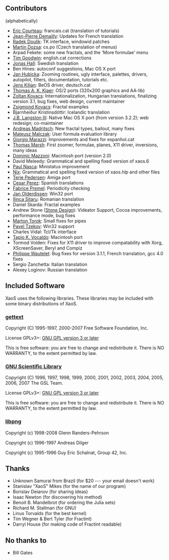 ## Contributors

(alphabetically)

- [Eric Courteau](mailto:ecourteau@cplus.fr): francais.cat (translation of tutorials)
- [Jean-Pierre Demailly](mailto:Jean-Pierre.Demailly@ujf-grenoble.fr): Updates for French translation
- [Radek Doulik](mailto:rodo@atrey.karlin.mff.cuni.cz): TK interface, windowid patches
- [Martin Dozsa](mailto:madsoft@centrum.cz): cs.po (Czech translation of menus)
- Arpad Fekete: some new fractals, and the 'More formulae' menu
- [Tim Goodwin](mailto:tgoodwin@cygnus.co.uk): english.cat corrections
- [Jonas Hall](mailto:jonas.hall@norrtalje.se): Swedish translation
- Ben Hines: autoconf suggestions, Mac OS X port
- [Jan Hubicka](mailto:jh@ucw.cz): Zooming routines, ugly interface, palettes, drivers, autopilot, filters, documentation, tutorials etc.
- [Jens Kilian](mailto:jjk@acm.org): BeOS driver, deutsch.cat
- [Thomas A. K. Kjaer](mailto:takjaer@imv.aau.dk): OS/2 ports (320x200 graphics and AA-lib)
- [Zoltan Kovacs](mailto:zoltan@geogebra.org): Internationalization, Hungarian translations, finalizing version 3.1, bug fixes, web design, current maintainer
- [Zsigmond Kovacs](mailto:kovzsi@gmail.com): Fractal examples
- Bjarnheiður Kristinsdóttir: Icelandic translation
- [J.B. Langston III](mailto:jb-langston@austin.rr.com): Native Mac OS X port (from version 3.2.2); web redesign; co-maintainer
- [Andreas Madritsch](mailto:amadritsch@datacomm.ch): New fractal types, bailout, many fixes
- [Mateusz Malczak](mailto:xaos@malczak.info): User formula evaluation library
- [Giorgio Marazzi](mailto:gmarazzi@vtr.net): Improvements and fixes for espanhol.cat
- [Thomas Marsh](mailto:thomas.marsh2@gmail.com): First zoomer, formulae, planes, X11 driver, inversions, many ideas
- [Dominic Mazzoni](mailto:dmazzoni@cs.cmu.edu): Macintosh port (version 2.0)
- David Meleedy: Grammatical and spelling fixed version of xaos.6
- [Paul Nasca](mailto:zynaddsubfx@yahoo.com): Ministatus improvement
- [Nix](mailto:nix@esperi.demon.co.uk): Grammatical and spelling fixed version of xaos.hlp and other files
- [Terje Pedersen](mailto:terjepe@login.eunet.no): Amiga port
- [Cesar Perez](mailto:oroz@users.sourceforge.net): Spanish translations
- [Fabrice Premel](mailto:premelfa@etu.utc.fr): Periodicity checking
- [Jan Olderdissen](mailto:jan@olderdissen.com): Win32 port
- [Ilinca Sitaru](mailto:ilinca.sitaru@gmail.com): Romanian translation
- Daniel Skarda: Fractal examples
- Andrew Stone ([Stone Design](www.stone.com)): Videator Support, Cocoa improvements, performance mode, bug fixes
- [Marton Torok](mailto:marton.torok@gmail.com): Small fixes for pipes
- [Pavel Tzekov](mailto:paveltz@csoft.bg): Win32 support
- Charles Vidal: Tcl/Tk interface
- [Tapio K. Vocaldo](mailto:taps@rmx.com): Macintosh port
- Tormod Volden: Fixes for X11 driver to improve compatability with Xorg, XScreenSaver, Beryl and Compiz
- [Philippe Wautelet](mailto:p.wautelet@fractalzone.be): Bug fixes for version 3.1.1, French translation, gcc 4.0 fixes
- Sergio Zanchetta: Italian translation
- Alexey Loginov: Russian translation

## Included Software

XaoS uses the following libraries. These libraries may be included with some
binary distributions of XaoS.

### [gettext](http://www.gnu.org/software/gettext/)
Copyright (C) 1995-1997, 2000-2007 Free Software Foundation, Inc. 

License GPLv3+: [GNU GPL version 3 or later](http://gnu.org/licenses/gpl.html)

This is free software: you are free to change and redistribute it. 
There is NO WARRANTY, to the extent permitted by law.

### [GNU Scientific Library](http://www.gnu.org/software/gsl/)
Copyright (C) 1996, 1997, 1998, 1999, 2000, 2001, 2002, 2003, 2004, 2005, 2006, 2007 The GSL Team.

License GPLv3+: [GNU GPL version 3 or later](http://gnu.org/licenses/gpl.html)

This is free software: you are free to change and redistribute it. 
There is NO WARRANTY, to the extent permitted by law.

### [libpng](http://www.libpng.org/pub/png/libpng.html)

Copyright (c) 1998-2008 Glenn Randers-Pehrson 

Copyright (c) 1996-1997 Andreas Dilger

Copyright (c) 1995-1996 Guy Eric Schalnat, Group 42, Inc.

## Thanks

  * Unknown Samurai from Brazil (for $20 --- your email doesn't work)
  * Stanislav "XaoS" Mikes (for the name of our program)
  * Borislav Deianov (for sharing ideas)
  * Isaac Newton (for discovering his method)
  * Benoit B. Mandelbrot (for ordering the Julia sets)
  * Richard M. Stallman (for GNU)
  * Linus Torvalds (for the best kernel)
  * Tim Wegner & Bert Tyler (for Fractint)
  * Darryl House (for making code of Fractint readable)

## No thanks to

  * Bill Gates
